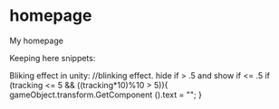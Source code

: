 # homepage
My homepage

Keeping here snippets:

Bliking effect in unity:
			//blinking effect. hide if > .5 and show if <= .5
			if (tracking <= 5 && ((tracking*10)%10 > 5)){
				gameObject.transform.GetComponent<Text> ().text = "";
			}
